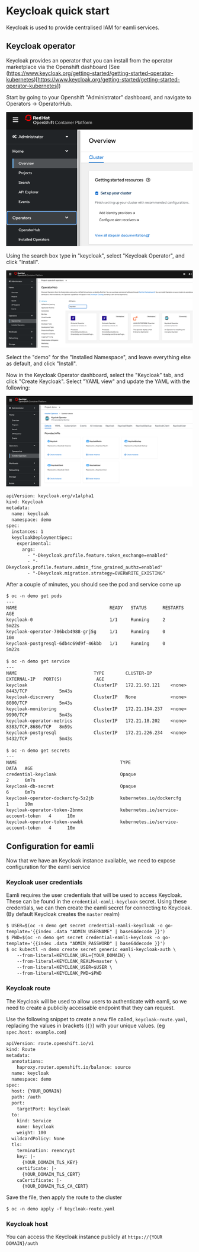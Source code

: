# Keycloak quick start
Keycloak is used to provide centralised IAM for eamli services.

## Keycloak operator
Keycloak provides an operator that you can install from the operator marketplace via the Openshift dashboard (See (https://www.keycloak.org/getting-started/getting-started-operator-kubernetes)[https://www.keycloak.org/getting-started/getting-started-operator-kubernetes])

Start by going to your Openshift "Administrator" dashboard, and navigate to Operators -> OperatorHub.

![Admin Console](/imgs/keycloak/overview.png)

Using the search box type in "keycloak", select "Keycloak Operator", and click "Install".

![Operator Hub](/imgs/keycloak/operatorhub.png)

Select the "demo" for the "Installed Namespace", and leave everything else as default, and click "Install".

Now in the Keycloak Operator dashboard, select the "Keycloak" tab, and click "Create Keycloak". Select "YAML view" and update the YAML with the following:

![Operator Dashboard](/imgs/keycloak/dashboard.png)

    apiVersion: keycloak.org/v1alpha1
    kind: Keycloak
    metadata:
      name: keycloak
      namespace: demo
    spec:
      instances: 1
      keycloakDeploymentSpec:
        experimental:
          args:
            - "-Dkeycloak.profile.feature.token_exchange=enabled"
            - "-Dkeycloak.profile.feature.admin_fine_grained_authz=enabled"
            - "-Dkeycloak.migration.strategy=OVERWRITE_EXISTING"

After a couple of minutes, you should see the pod and service come up

    $ oc -n demo get pods
    ---
    NAME                                   READY   STATUS      RESTARTS   AGE
    keycloak-0                             1/1     Running     2          5m22s
    keycloak-operator-786bcb4988-grj5g     1/1     Running     0          10m
    keycloak-postgresql-6db4c69d9f-46kbb   1/1     Running     0          5m22s

    $ oc -n demo get service
    ---
    NAME                             TYPE        CLUSTER-IP       EXTERNAL-IP   PORT(S)             AGE
    keycloak                         ClusterIP   172.21.93.121    <none>        8443/TCP            5m43s
    keycloak-discovery               ClusterIP   None             <none>        8080/TCP            5m43s
    keycloak-monitoring              ClusterIP   172.21.194.237   <none>        9990/TCP            5m43s
    keycloak-operator-metrics        ClusterIP   172.21.18.202    <none>        8383/TCP,8686/TCP   8m59s
    keycloak-postgresql              ClusterIP   172.21.226.234   <none>        5432/TCP            5m43s

    $ oc -n demo get secrets
    ---
    NAME                                       TYPE                                  DATA   AGE
    credential-keycloak                        Opaque                                2      6m7s
    keycloak-db-secret                         Opaque                                6      6m7s
    keycloak-operator-dockercfg-5z2jb          kubernetes.io/dockercfg               1      10m
    keycloak-operator-token-2bnmx              kubernetes.io/service-account-token   4      10m
    keycloak-operator-token-vwwbk              kubernetes.io/service-account-token   4      10m

## Configuration for eamli

Now that we have an Keycloak instance available, we need to expose configuration for the eamli service

### Keycloak user credentials

Eamli requires the user credentials that will be used to access Keycloak. These can be found in the `credential-eamli-keycloak` secret.
Using these credentials, we can then create the eamli secret for connecting to Keycloak. (By default Keycloak creates the `master` realm)

    $ USER=$(oc -n demo get secret credential-eamli-keycloak -o go-template='{{index .data "ADMIN_USERNAME" | base64decode }}')
    $ PWD=$(oc -n demo get secret credential-eamli-keycloak -o go-template='{{index .data "ADMIN_PASSWORD" | base64decode }}')
    $ oc kubectl -n demo create secret generic eamli-keycloak-auth \
        --from-literal=KEYCLOAK_URL={YOUR_DOMAIN} \
        --from-literal=KEYCLOAK_REALM=master \
        --from-literal=KEYCLOAK_USER=$USER \
        --from-literal=KEYCLOAK_PWD=$PWD

### Keycloak route

The Keycloak will be used to allow users to authenticate with eamli, so we need to create a publicily accessable endpoint that they can request.

Use the following snippet to create a new file called, `keycloak-route.yaml`, replacing the values in brackets (`{}`) with your unique values. (eg `spec.host: example.com`)

    apiVersion: route.openshift.io/v1
    kind: Route
    metadata:
      annotations:
        haproxy.router.openshift.io/balance: source
      name: keycloak
      namespace: demo
    spec:
      host: {YOUR_DOMAIN}
      path: /auth
      port:
        targetPort: keycloak
      to:
        kind: Service
        name: keycloak
        weight: 100
      wildcardPolicy: None
      tls:
        termination: reencrypt
        key: |-
          {YOUR_DOMAIN_TLS_KEY}
        certificate: |-
          {YOUR_DOMAIN_TLS_CERT}
        caCertificate: |-
          {YOUR_DOMAIN_TLS_CA_CERT}

Save the file, then apply the route to the cluster

    $ oc -n demo apply -f keycloak-route.yaml

### Keycloak host
You can access the Keycloak instance publicly at `https://{YOUR DOMAIN}/auth`
